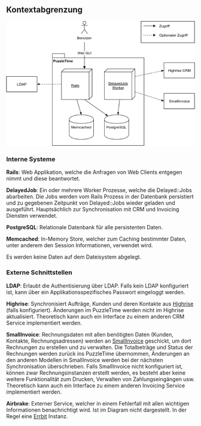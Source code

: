 ## Kontextabgrenzung

![Kontextabgrenzung](kontextabgrenzung.png)

### Interne Systeme

**Rails**: Web Applikation, welche die Anfragen von Web Clients entgegen nimmt und diese beantwortet. 

**DelayedJob**: Ein oder mehrere Worker Prozesse, welche die Delayed::Jobs abarbeiten. 
Die Jobs werden vom Rails Prozess in der Datenbank persistiert und zu gegebenen Zeitpunkt 
von Delayed::Jobs wieder geladen und ausgeführt. Hauptsächlich zur Synchronisation mit
CRM und Invoicing Diensten verwendet.

**PostgreSQL**: Relationale Datenbank für alle persistenten Daten.

**Memcached**: In-Memory Store, welcher zum Caching bestimmter Daten,
 unter anderem den Session Informationen, verwendet wird.

Es werden keine Daten auf dem Dateisystem abgelegt.


### Externe Schnittstellen

**LDAP**: Erlaubt die Authentisierung über LDAP. Falls kein LDAP konfiguriert ist, kann über ein 
 Applikationsspezifisches Passwort eingeloggt werden.

**Highrise**: Synchronisiert Aufträge, Kunden und deren Kontakte aus
 [Highrise](https://highrisehq.com) (falls konfiguriert). 
 Änderungen im PuzzleTime werden nicht im Highrise aktualisiert. 
 Theoretisch kann auch ein Interface zu einem anderen CRM Service implementiert werden.
 
**SmallInvoice**: Rechnungsdaten mit allen benötigten Daten (Kunden, Kontakte, Rechnungsadressen)
 werden an [SmallInvoice](https://www.smallinvoice.ch) geschickt, um dort Rechnungen zu erstellen
 und zu verwalten.
 Die Totalbeträge und Status der Rechnungen werden zurück ins PuzzleTime übernommen, 
 Änderungen an den anderen Modellen in SmallInvoice werden bei der nächsten Synchronisation 
 überschrieben. 
 Falls SmallInvoice nicht konfiguriert ist, können zwar Rechnungsinstanzen erstellt 
 werden, es besteht aber keine weitere Funktionalität zum Drucken, Verwalten von Zahlungseingängen usw.
 Theoretisch kann auch ein Interface zu einem anderen Invoicing Service implementiert werden.
 
**Airbrake**: Externer Service, welcher in einem Fehlerfall mit allen wichtigen Informationen 
 benachrichtigt wird. Ist im Diagram nicht dargestellt. In der Regel eine 
 [Errbit](http://errbit.github.io/errbit/) Instanz.